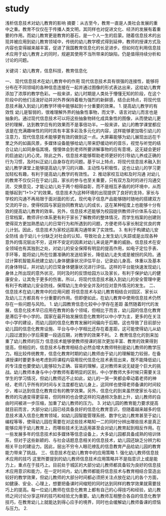 # study
浅析信息技术对幼儿教育的影响
摘要：从古至今，教育一直是人类社会发展的重中之重。教育不仅仅在于传播人类文明，其同样也对促进文化、经济的发展有着重要的作用。而幼儿教育更是教育的基石，是一个人一生的启蒙。随着信息技术的出现并被应用到幼儿教育领域中，传统的幼儿教学模式得到延伸，教师的授课方式及内容也变得越来越丰富，促进了我国教育信息化的长足进步。但如何在利用信息技术应用于幼儿教育上的同时，规避其使用不当所带来的缺陷，仍是值得持续分析和讨论的问题。

关键词：幼儿教育，信息科技，教育信息化	

一、	现代信息技术在幼儿教育中的作用 
	现代信息技术具有很强的连接性，能够将分布在不同领域的各种信息连接在一起并通过图像的形式表达出来，这给幼儿教育添加了浓厚的教学色彩。一般来讲，幼儿时期是人类处于懵懂无知的阶段，在这个阶段中的他们活泼好动并对外界保持着极为强烈的新鲜感，结合此特点，将现代信息技术融入到幼儿的教学环境中能够起到十分重要的效果。
	1. 提高幼儿教学的有效性 
幼儿是智弱的，很难理解外界的抽象性事物，而文字、语言对幼儿而言也是抽象的。通过现代信息技术可以将这些抽象物转化成具象性的图像，从而使幼儿更好的理解，达到教学应有的效果而不是事倍功半。一般来讲，幼儿的教学课堂都应该是在充满趣味性的同时具有丰富多彩及多元化的内容，这样能够更加吸引幼儿的注意力，现代信息技术能够更有效的做到这一点。大屏幕能够为幼儿展现出远在千里之外的如画风景，多媒体设备能够给幼儿带来舒缓动听的音乐，视觉与听觉的结合让幼儿如同身临其境，慢慢体会到老师所要讲解事物的应有意境，这无疑会更好的启迪幼儿的心灵。除此之外，信息技术能够帮助老师更好的引导幼儿养成正确的行为习惯，及时纠正幼儿自身存在的问题。基于以上特点，将现代信息技术融入到幼儿教学课堂上能够提高幼儿学习的兴趣、主动性与积极性，这也让幼儿的学习更加轻松有趣，有利于提高幼儿教学的有效性。
2. 推动家校互动和及时沟通
对幼儿的教育不仅仅只在于幼儿园，家长的参与也至关重要，只有双方及时的进行沟通交流、交换意见，才能让幼儿处于两个相得益彰，而不是相互矛盾的的环境中，从而能够起到“1+1>2”的效果。信息技术为这种环境的出现提供了良好的支持，家长与学校的沟通不再局限于面对面的形式，现代电子信息产品能够随时随地的搭建双方交流的平台，使得校园与家庭协同教育幼儿的成长，这在某种程度上也能够十分有效的提高幼儿教育的效率。另外，信息技术还能够为校园提供教师评价体系与幼儿日常档案，教师评价体系更有利于家长了解教师的整体情况，而学生档案的创建则使得双方更加熟悉幼儿的日常行为和所遇到的问题，方便老师与家长制定优良的育儿计划。因此，信息技术为家校远距离沟通带来了实效性。
3. 有利于构建幼儿安全防线
由于幼儿十分缺乏对社会的认知，导致社会上发生幼儿失踪或是出现各种意外的情况层出不穷，这样不安定的因素对幼儿来说是严重的威胁。信息技术在安全领域也有其独到之处，对幼儿的安全保障有明显的提高作用，如电子定位手表、手环等，能将幼儿所在位置准确的发送给家长，降低幼儿走失或是被拐的风险。通过计算机智能系统建立幼儿身体健康状况评估平台，记录幼儿身高、体重以及基本的身体特征，并对幼儿的日常身体健康状况进行评估。这样的平台能快速发现幼儿身体上所出现的意外状况，同时及时的反馈给园方以及家长，有利于保护幼儿的健康安全，让其免于更多的伤害。所以，将现代信息技术融入到幼儿的安全管理中更有利于构建幼儿安全防线，保障幼儿生命安全并及时应对意外情况的发生。
二、信息技术在幼儿教育中的应用问题
	将信息技术与幼儿教育相结合对园区、家长以及幼儿三方都具有十分重要的作用。但即便如此，在幼儿教育中使用信息技术仍然存在一些问题与风险。
	1. 幼儿园教育信息化较中小学存在差距
	虽然随着时代的发展，信息化技术早已应用在教育的各个领域，但相比于而言，幼儿园的信息化教育是滞后于中小学的。国家在最开始发展信息化教育时以中小学为主，更多的在关注中小学的建设，而幼儿园的信息化教育发展时间偏向于后期，这也导致了目前部分幼儿园的信息化教育设施、平台与中小学相比还存在着差距，这可能使得幼儿从幼儿园过渡到小学后需要一段适应期，对教学的效果不利。
	2. 教育信息化的到来加重了幼儿教师的压力
	信息技术能够使教师授课的层次更加丰富、教育的效果得到提高，但相应的，信息技术与教育相结合必然会增大教师特别是幼儿教师的教学压力。相比较传统教育，信息化教育时期的幼儿教师由于幼儿的理解能力较弱，在备课授课时要更多地考虑到将课程内容用现代信息化技术表现出来，既不能降低幼儿的专注度也要使幼儿能够较为正确、容易的理解，这对教师来说无疑是个巨大的挑战。幼儿教师本身与中小学教师有着明显的区别，中小学教师大多时候只需要关注学生的学习情况，但幼儿教师远不止如此，幼儿的一哭一笑都会牵动着老师的神经，老师几乎所有的时间与关注度都在幼儿身上，这同样也使得老师备课的时间较少，难以达到信息化教育应有的教学效果。另外，信息化的到来虽然使家长与幼儿教师的沟通变得更容易，但同样的也会使这样的沟通频次急剧上升，幼儿教师的自由时间被进一步压缩，加重了幼儿教师的压力。
	3. 对幼儿园的教育能力要求提高
	就目前而言，大部分幼儿园已经具备良好的信息化教育意识，但随着越来越多的信息技术涌入信息化教育领域，如幼儿园智能管理系统、数字化幼儿教育甚至于幼儿编程等等，使得幼儿园在需要在对这些技术略知一二的同时分辨出哪些技术是真正能够应用于幼儿教育上，而哪些技术无法适用甚至会对幼儿教育起到相反作用。在一些发展多年的信息技术如多媒体等信息设备上，大多幼儿园都具备成熟的培训体系，但对于这些新颖的、与社会话题息息相关的信息技术，幼儿园还缺乏分辨力和相关平台的建设力。因此，层出不穷令人眼花缭乱的信息教育产品给幼儿园的教育能力带来了挑战。
三、信息技术在幼儿教育中的应用策略
	1. 强化幼儿教师信息技术应用的技巧
	这里所要提到的幼儿教师信息技术应用策略并不是指意识上或是能力上，重点在于技巧上。目前处于城区的大部分幼儿教师都具备较为良好的信息技术应用意识和能力，在一定时间内，幼儿教师都能将信息技术与教育相结合营造出较好的教学效果，但幼儿教师的大部分时间都必须把关注点放在幼儿的各个方面，如健康、安全、心理上，想要把备课时间缩短的同时达到同样的教学效果就需要技巧上的提高。每一位幼儿教师在信息化教育上都有自己的心得技巧和经验，幼儿教师之间讨论分享这样的技巧和经验尤为重要。幼儿教师互相整合各自的信息化教学技巧，在教育幼儿上就能达到得心应手的境界，同时也会缓解幼儿教师备课的烦恼与压力。
	2. 
